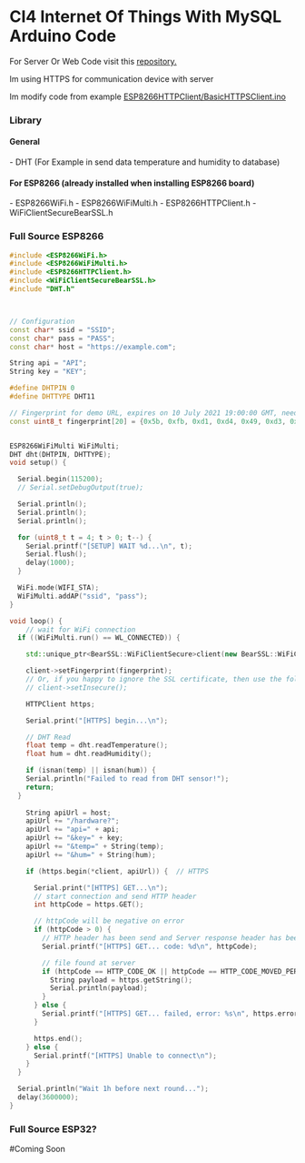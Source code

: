 # CI4 Internet Of Things With MySQL Arduino Code
For Server Or Web Code visit this [repository.](https://github.com/saronggos/ci4-iot-mysql)

Im using HTTPS for communication device with server

Im modify code from example [ESP8266HTTPClient/BasicHTTPSClient.ino](https://github.com/esp8266/Arduino/blob/master/libraries/ESP8266HTTPClient/examples/BasicHttpsClient/BasicHttpsClient.ino)

### Library 
<h4>General</h4>
- DHT (For Example in send data temperature and humidity to database)

<h4>For ESP8266 (already installed when installing ESP8266 board)</h4>
- ESP8266WiFi.h
- ESP8266WiFiMulti.h
- ESP8266HTTPClient.h
- WiFiClientSecureBearSSL.h

### Full Source ESP8266

```cpp
#include <ESP8266WiFi.h>
#include <ESP8266WiFiMulti.h>
#include <ESP8266HTTPClient.h>
#include <WiFiClientSecureBearSSL.h>
#include "DHT.h"



// Configuration
const char* ssid = "SSID";
const char* pass = "PASS";
const char* host = "https://example.com";

String api = "API";
String key = "KEY";

#define DHTPIN 0
#define DHTTYPE DHT11

// Fingerprint for demo URL, expires on 10 July 2021 19:00:00 GMT, needs to be updated well before this date
const uint8_t fingerprint[20] = {0x5b, 0xfb, 0xd1, 0xd4, 0x49, 0xd3, 0x0f, 0xa9, 0xc6, 0x40, 0x03, 0x34, 0xba, 0xe0, 0x24, 0x05, 0xaa, 0xd2, 0xe2, 0x01};


ESP8266WiFiMulti WiFiMulti;
DHT dht(DHTPIN, DHTTYPE);
void setup() {

  Serial.begin(115200);
  // Serial.setDebugOutput(true);

  Serial.println();
  Serial.println();
  Serial.println();

  for (uint8_t t = 4; t > 0; t--) {
    Serial.printf("[SETUP] WAIT %d...\n", t);
    Serial.flush();
    delay(1000);
  }

  WiFi.mode(WIFI_STA);
  WiFiMulti.addAP("ssid", "pass");
}

void loop() {
    // wait for WiFi connection
  if ((WiFiMulti.run() == WL_CONNECTED)) {

    std::unique_ptr<BearSSL::WiFiClientSecure>client(new BearSSL::WiFiClientSecure);

    client->setFingerprint(fingerprint);
    // Or, if you happy to ignore the SSL certificate, then use the following line instead:
    // client->setInsecure();

    HTTPClient https;

    Serial.print("[HTTPS] begin...\n");

    // DHT Read
    float temp = dht.readTemperature();
    float hum = dht.readHumidity();

    if (isnan(temp) || isnan(hum)) {
    Serial.println("Failed to read from DHT sensor!");
    return;
  }
    
    String apiUrl = host;
    apiUrl += "/hardware?";
    apiUrl += "api=" + api;
    apiUrl += "&key=" + key;
    apiUrl += "&temp=" + String(temp);
    apiUrl += "&hum=" + String(hum);

    if (https.begin(*client, apiUrl)) {  // HTTPS

      Serial.print("[HTTPS] GET...\n");
      // start connection and send HTTP header
      int httpCode = https.GET();

      // httpCode will be negative on error
      if (httpCode > 0) {
        // HTTP header has been send and Server response header has been handled
        Serial.printf("[HTTPS] GET... code: %d\n", httpCode);

        // file found at server
        if (httpCode == HTTP_CODE_OK || httpCode == HTTP_CODE_MOVED_PERMANENTLY) {
          String payload = https.getString();
          Serial.println(payload);
        }
      } else {
        Serial.printf("[HTTPS] GET... failed, error: %s\n", https.errorToString(httpCode).c_str());
      }

      https.end();
    } else {
      Serial.printf("[HTTPS] Unable to connect\n");
    }
  }

  Serial.println("Wait 1h before next round...");
  delay(3600000);
}
```

### Full Source ESP32?
#Coming Soon

